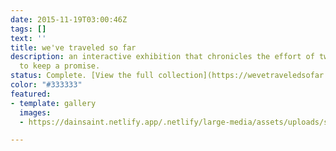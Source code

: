 ```yaml
---
date: 2015-11-19T03:00:46Z
tags: []
text: ''
title: we've traveled so far
description: an interactive exhibition that chronicles the effort of two men working
  to keep a promise.
status: Complete. [View the full collection](https://wevetraveledsofar.com)
color: "#333333"
featured:
- template: gallery
  images:
  - https://dainsaint.netlify.app/.netlify/large-media/assets/uploads/synaesthetic_symphony.jpg

---
```

